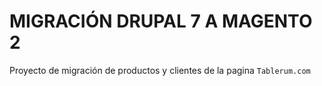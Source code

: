# MIGRACIÓN DRUPAL 7 A MAGENTO 2

Proyecto de migración de productos y clientes de la pagina ``Tablerum.com`` 

